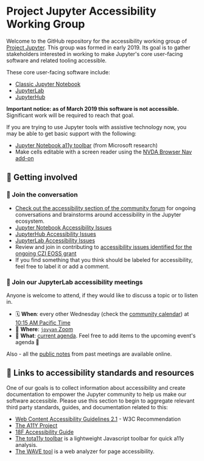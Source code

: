 # Project Jupyter Accessibility Working Group

Welcome to the GitHub repository for the accessibility working group of [Project Jupyter](https://jupyter.org/).
This group was formed in early 2019. Its goal is to gather stakeholders interested in working to make Jupyter's
core user-facing software and related tooling accessible.

These core user-facing software include:

* [Classic Jupyter Notebook](https://github.com/jupyter/notebook)
* [JupyterLab](https://github.com/jupyterlab/jupyterlab)
* [JupyterHub](https://github.com/jupyterhub/jupyterhub)

**Important notice: as of March 2019 this software is not accessible.** Significant work will be required to reach that goal.

If you are trying to use Jupyter tools with assistive technology now, you may be able to get basic support with the following:

- [Jupyter Notebook a11y toolbar](https://github.com/uclixnjupyternbaccessibility/jupyter_contrib_nbextensions/tree/master/src/jupyter_contrib_nbextensions/nbextensions/accessibility_toolbar) (from Microsoft research)
- Make cells editable with a screen reader using the [NVDA Browser Nav add-on](https://addons.nvda-project.org/addons/browsernav.en.html#:~:text=BrowserNav%20addon%20for%20NVDA,comments%20or%20malformed%20HTML%20tables.”)

## :raised_hands: Getting involved

### :speech_balloon: Join the conversation

- [Check out the accessibility section of the community forum](https://discourse.jupyter.org/c/special-topics/accessibility) for ongoing conversations and brainstorms around accessibility in the Jupyter ecosystem.
- [Jupyter Notebook Accessibility Issues](https://github.com/jupyter/notebook/issues?q=is%3Aopen+is%3Aissue+label%3Atag%3AAccessibility)
- [JupyterHub Accessibility Issues](https://github.com/jupyterhub/jupyterhub/issues?q=is%3Aopen+is%3Aissue+label%3Aaccessibility)
- [JupyterLab Accessibility Issues](https://github.com/jupyterlab/jupyterlab/issues?q=is%3Aopen+is%3Aissue+label%3Atag%3AAccessibility)
- Review and join in contributing to [accessibility issues identified for the ongoing CZI EOSS grant](docs/funding/czi-grant-roadmap.md)
- If you find something that you think should be labeled for accessibility, feel free to label it or add a comment.

### :handshake: Join our JupyterLab accessibility meetings

Anyone is welcome to attend, if they would like to discuss a topic or to listen in.

- :spiral_calendar: **When**: every other Wednesday (check the [community calendar](https://jupyter.readthedocs.io/en/latest/community/content-community.html#jupyter-community-meetings)) at [10:15 AM Pacific Time](https://dateful.com/convert/san-francisco-california?t=1015am)
- :round_pushpin: **Where**: [`jovyan` Zoom](https://zoom.us/my/jovyan?pwd=c0JZTHlNdS9Sek9vdzR3aTJ4SzFTQT09)
- :thinking: **What**: [current agenda](https://hackmd.io/WnaWXboXSiGoqWvev_fAvA). Feel free to add items to the upcoming event's agenda :tada:

Also - all the [public notes](https://github.com/jupyterlab/team-compass/issues/98) from past meetings are available online.

## :link: Links to accessibility standards and resources

One of our goals is to collect information about accessibility and create documentation to empower the Jupyter community to help us make our software accessible. Please use this section to begin to aggregate relevant third party standards, guides, and documentation related to this:

* [Web Content Accessibility Guidelines 2.1](https://www.w3.org/TR/WCAG21/) - W3C Recommendation
* [The A11Y Project](https://a11yproject.com/)
* [18F Accessibility Guide](https://accessibility.18f.gov/)
* [The tota11y toolbar](https://khan.github.io/tota11y/) is a lightweight Javascript toolbar for quick a11y analysis.
* [The WAVE tool](http://wave.webaim.org/report#/http://z2jh.jupyter.org/) is a web analyzer for page accessibility.
